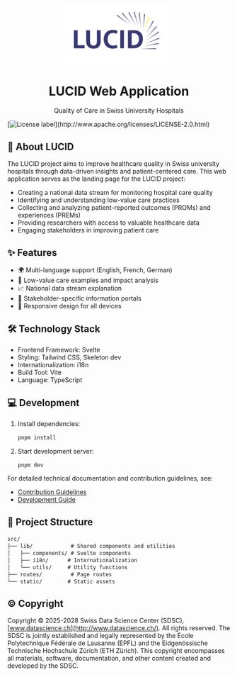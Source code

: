 <p align="center">
  <img src="./static/logos/lucid_logo.svg" alt="LUCID Project Logo" width="250">
</p>

<h1 align="center">
  LUCID Web Application
</h1>
<p align="center">
  Quality of Care in Swiss University Hospitals
</p>

[![License label](https://img.shields.io/badge/License-Apache2.0-blue.svg?)](http://www.apache.org/licenses/LICENSE-2.0.html)

## 🎯 About LUCID

The LUCID project aims to improve healthcare quality in Swiss university hospitals through data-driven insights and patient-centered care. This web application serves as the landing page for the LUCID project:

- Creating a national data stream for monitoring hospital care quality
- Identifying and understanding low-value care practices
- Collecting and analyzing patient-reported outcomes (PROMs) and experiences (PREMs)
- Providing researchers with access to valuable healthcare data
- Engaging stakeholders in improving patient care

## ✨ Features

- 🌍 Multi-language support (English, French, German)
- 🏥 Low-value care examples and impact analysis
- 📈 National data stream explanation
- 👥 Stakeholder-specific information portals
- 📱 Responsive design for all devices

## 🛠️ Technology Stack

- Frontend Framework: Svelte
- Styling: Tailwind CSS, Skeleton dev
- Internationalization: i18n
- Build Tool: Vite
- Language: TypeScript

## 💻 Development

1. Install dependencies:

   ```bash
   pnpm install
   ```

2. Start development server:
   ```bash
   pnpm dev
   ```

For detailed technical documentation and contribution guidelines, see:

- [Contribution Guidelines](/CONTRIBUTING.md)
- [Development Guide](docs/development-guide.md)

## 📁 Project Structure

```
src/
├── lib/            # Shared components and utilities
│   ├── components/ # Svelte components
│   ├── i18n/      # Internationalization
│   └── utils/     # Utility functions
├── routes/         # Page routes
└── static/        # Static assets
```

## ©️ Copyright

Copyright © 2025-2028 Swiss Data Science Center (SDSC),
[www.datascience.ch](http://www.datascience.ch/). All rights reserved. The SDSC
is jointly established and legally represented by the École Polytechnique
Fédérale de Lausanne (EPFL) and the Eidgenössische Technische Hochschule Zürich
(ETH Zürich). This copyright encompasses all materials, software, documentation,
and other content created and developed by the SDSC.
